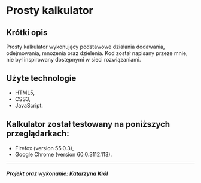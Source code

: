 Prosty kalkulator
=================

Krótki opis 
-------------------
Prosty kalkulator wykonujący podstawowe działania dodawania, odejmowania, mnożenia oraz dzielenia. Kod został napisany przeze mnie, nie był inspirowany dostępnymi w sieci rozwiązaniami.

Użyte technologie 
--------------------
- HTML5,
- CSS3,
- JavaScript.

Kalkulator został testowany na poniższych przeglądarkach:
-------------------
- Firefox (version 55.0.3),
- Google Chrome (version 60.0.3112.113).

--------------------
##### Projekt oraz wykonanie: [Katarzyna Król](https://www.linkedin.com/in/katarzyna-kr%C3%B3l-0097a1142/) 